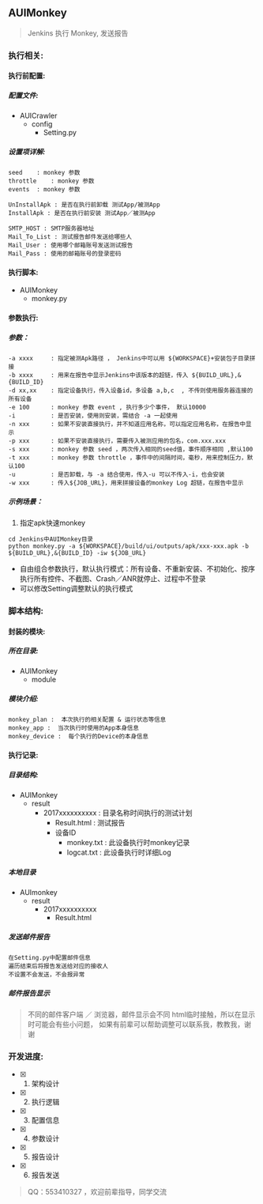 ## AUIMonkey
> Jenkins 执行 Monkey, 发送报告

### 执行相关:
#### 执行前配置:
##### 配置文件:
- AUICrawler
  - config
    - Setting.py
##### 设置项详解:
```
seed    : monkey 参数
throttle    : monkey 参数
events  : monkey 参数

UnInstallApk : 是否在执行前卸载 测试App/被测App
InstallApk : 是否在执行前安装 测试App／被测App

SMTP_HOST : SMTP服务器地址 
Mail_To_List : 测试报告邮件发送给哪些人
Mail_User : 使用哪个邮箱账号发送测试报告
Mail_Pass : 使用的邮箱账号的登录密码
```
#### 执行脚本:
- AUIMonkey
  - monkey.py
#### 参数执行:
##### 参数：
```
-a xxxx     : 指定被测Apk路径 ， Jenkins中可以用 ${WORKSPACE}+安装包子目录拼接
-b xxxx     : 用来在报告中显示Jenkins中该版本的超链，传入 ${BUILD_URL},&{BUILD_ID}
-d xx,xx    : 指定设备执行，传入设备id，多设备 a,b,c  , 不传则使用服务器连接的所有设备
-e 100      : monkey 参数 event , 执行多少个事件， 默认10000
-i          : 是否安装，使用则安装，需结合 -a 一起使用
-n xxx      : 如果不安装直接执行，并不知道应用名称，可以指定应用名称，在报告中显示
-p xxx      : 如果不安装直接执行，需要传入被测应用的包名，com.xxx.xxx
-s xxx      : monkey 参数 seed ，两次传入相同的seed值，事件顺序相同 ,默认100
-t xxx      : monkey 参数 throttle ，事件中的间隔时间，毫秒，用来控制压力，默认100
-u          : 是否卸载，与 -a 结合使用，传入-u 可以不传入-i，也会安装
-w xxx      : 传入${JOB_URL}，用来拼接设备的monkey Log 超链，在报告中显示
```
##### 示例场景：
1. 指定apk快速monkey
```
cd Jenkins中AUIMonkey目录
python monkey.py -a ${WORKSPACE}/build/ui/outputs/apk/xxx-xxx.apk -b ${BUILD_URL},&{BUILD_ID} -iw ${JOB_URL}
```
* 自由组合参数执行，默认执行模式：所有设备、不重新安装、不初始化、按序执行所有控件、不截图、Crash／ANR就停止、过程中不登录
* 可以修改Setting调整默认的执行模式
### 脚本结构:
#### 封装的模块:
##### 所在目录:
- AUIMonkey
  - module
##### 模块介绍:
```
monkey_plan :  本次执行的相关配置 & 运行状态等信息 
monkey_app :  当次执行时使用的App本身信息
monkey_device :  每个执行的Device的本身信息 
```
#### 执行记录:
##### 目录结构:
- AUIMonkey
  - result
    - 2017xxxxxxxxxx : 目录名称时间执行的测试计划
      - Result.html : 测试报告
      - 设备ID
        - monkey.txt : 此设备执行时monkey记录
        - logcat.txt : 此设备执行时详细Log
##### 本地目录
- AUImonkey
  - result
    - 2017xxxxxxxxxx
      - Result.html 
      
##### 发送邮件报告
```
在Setting.py中配置邮件信息
遍历结束后将报告发送给对应的接收人
不设置不会发送，不会报异常
```
##### 邮件报告显示
> 不同的邮件客户端 ／ 浏览器，邮件显示会不同
> html临时接触，所以在显示时可能会有些小问题， 如果有前辈可以帮助调整可以联系我，教教我，谢谢
### 开发进度:
- [x] 1.  架构设计
- [x] 2.  执行逻辑
- [x] 3.  配置信息
- [x] 4.  参数设计
- [x] 5.  报告设计
- [x] 6.  报告发送

> QQ：553410327 ，欢迎前辈指导，同学交流 
